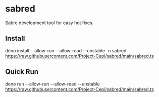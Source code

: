 # sabred
Sabre development tool for easy hot fixes.

## Install

deno install --allow-run --allow-read --unstable -n sabred https://raw.githubusercontent.com/Project-Cepi/sabred/main/sabred.ts

## Quick Run

deno run --allow-run --allow-read --unstable https://raw.githubusercontent.com/Project-Cepi/sabred/main/sabred.ts